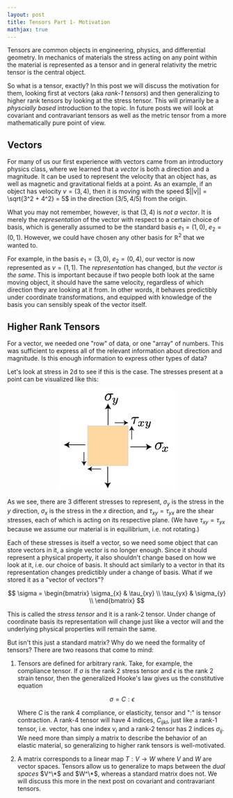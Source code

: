```yaml
---
layout: post
title: Tensors Part 1- Motivation
mathjax: true
---
```


Tensors are common objects in engineering, physics, and differential geometry.
In mechanics of materials the stress acting on any point within the material is represented as a tensor and in general relativity the metric tensor is the central object.

So what is a tensor, exactly?
In this post we will discuss the motivation for them, looking first at vectors (aka _rank-1 tensors_) and then generalizing to higher rank tensors by looking at the stress tensor.
This will primarily be a _physcially based_ introduction to the topic.
In future posts we will look at covariant and contravariant tensors as well as the metric tensor from a more mathematically pure point of view.


## Vectors
For many of us our first experience with vectors came from an introductory physics class, where we learned that a _vector_ is both a direction and a magnitude.
It can be used to represent the velocity that an object has, as well as magnetic and gravitational fields at a point.
As an example, if an object has velocity $v = (3, 4)$, then it is moving with the speed $||v|| = \sqrt{3^2 + 4^2} = 5$ in the direction $(3/5, 4/5)$ from the origin.

What you may not remember, however, is that $(3, 4)$ is _not a vector_.
It is merely the _representation_ of the vector with respect to a certain choice of basis, which is generally assumed to be the standard basis $e_1 = (1, 0)$, $e_2 = (0, 1)$.
However, we could have chosen any other basis for $\mathbb{R}^2$ that we wanted to.

For example, in the basis $e_1 = (3, 0)$, $e_2 = (0, 4)$, our vector is now represented as $v = (1, 1)$.
The _representation_ has changed, but _the vector is the same_.
This is important because if two people both look at the same moving object, it should have the same velocity, regardless of which direction they are looking at it from.
In other words, it behaves predictibly under coordinate transformations, and equipped with knowledge of the basis you can sensibly speak of the vector itself.


## Higher Rank Tensors

For a vector, we needed one "row" of data, or one "array" of numbers.
This was sufficient to express all of the relevant information about direction and magnitude.
Is this enough information to express other types of data?

Let's look at stress in 2d to see if this is the case.
The stresses present at a point can be visualized like this:

<center> <img src="../images/principalstress_mohrcirclesigns.jpg"></center>

As we see, there are 3 different stresses to represent, $\sigma_y$ is the stress in the $y$ direction, $\sigma_x$ is the stress in the $x$ direction, and $\tau_{xy}=\tau_{yx}$ are the shear stresses, each of which is acting on its respective plane.
(We have $\tau_{xy}=\tau_{yx}$ because we assume our material is in equilibrium, i.e. not rotating.)

Each of these stresses is itself a vector, so we need some object that can store vectors in it, a single vector is no longer enough.
Since it should represent a physical property, it also shouldn't change based on how we look at it, i.e. our choice of basis.
It should act similarly to a vector in that its representation changes predictibly under a change of basis.
What if we stored it as a "vector of vectors"?

$$ 
\sigma = 
\begin{bmatrix}
    \sigma_{x} & \tau_{xy} \\
    \tau_{yx} & \sigma_{y} \\
\end{bmatrix}
$$

This is called the _stress tensor_ and it is a rank-2 tensor.
Under change of coordinate basis its representation will change just like a vector will and the underlying physical properties will remain the same.

But isn't this just a standard matrix?
Why do we need the formality of tensors?
There are two reasons that come to mind:

1. Tensors are defined for arbitrary rank.
Take, for example, the compliance tensor.
If $\sigma$ is the rank 2 stress tensor and $\epsilon$ is the rank 2 strain tensor, then the generalized Hooke's law gives us the constitutive equation 

   $$ \sigma = C : \epsilon$$ 

   Where $C$ is the rank 4 compliance, or elasticity, tensor and "$:$" is tensor contraction.
   A rank-4 tensor will have 4 indices, $C_{ijkl}$, just like a rank-1 tensor, i.e. vector, has one index $v_i$ and a rank-2 tensor has 2 indices $\sigma_{ij}$.
We need more than simply a matrix to describe the behavior of an elastic material, so generalizing to higher rank tensors is well-motivated.

2. A matrix corresponds to a linear map $T : V \rightarrow W$ where $V$ and $W$ are vector spaces.
Tensors allow us to generalize to maps between the _dual spaces_ $V^\*$ and $W^\*$, whereas a standard matrix does not.
We will discuss this more in the next post on covariant and contravariant tensors.








